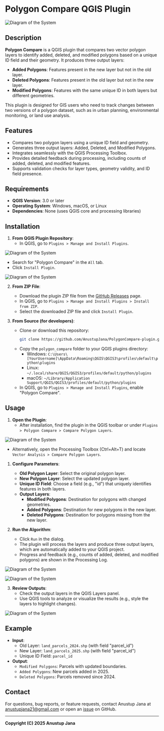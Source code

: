 # Polygon Compare QGIS Plugin 
![Diagram of the System](https://github.com/AnustupJana/PolygonCompare-plugin/blob/main/icon.png?raw=true)

## Description
**Polygon Compare** is a QGIS plugin that compares two vector polygon layers to identify added, deleted, and modified polygons based on a unique ID field and their geometry. It produces three output layers:
- **Added Polygons**: Features present in the new layer but not in the old layer.
- **Deleted Polygons**: Features present in the old layer but not in the new layer.
- **Modified Polygons**: Features with the same unique ID in both layers but different geometries.

This plugin is designed for GIS users who need to track changes between two versions of a polygon dataset, such as in urban planning, environmental monitoring, or land use analysis.

## Features
- Compares two polygon layers using a unique ID field and geometry.
- Generates three output layers: Added, Deleted, and Modified Polygons.
- Integrates seamlessly with the QGIS Processing Toolbox.
- Provides detailed feedback during processing, including counts of added, deleted, and modified features.
- Supports validation checks for layer types, geometry validity, and ID field presence.

## Requirements
- **QGIS Version**: 3.0 or later
- **Operating System**: Windows, macOS, or Linux
- **Dependencies**: None (uses QGIS core and processing libraries)

## Installation
1. **From QGIS Plugin Repository**:
   - In QGIS, go to `Plugins > Manage and Install Plugins`.

![Diagram of the System](https://github.com/AnustupJana/PolygonCompare-plugin/blob/main/doc/1st_Plugin.png?raw=true)
   - Search for "Polygon Compare" in the `All` tab.
   - Click `Install Plugin`.
     
![Diagram of the System](https://github.com/AnustupJana/PolygonCompare-plugin/blob/main/doc/2nd_Install.png?raw=true)
     

2. **From ZIP File**:
   - Download the plugin ZIP file from the [GitHub Releases](https://github.com/AnustupJana/PolygonCompare-plugin/archive/refs/heads/main.zip) page.
   - In QGIS, go to `Plugins > Manage and Install Plugins > Install from ZIP`.
   - Select the downloaded ZIP file and click `Install Plugin`.

3. **From Source (for developers)**:
   - Clone or download this repository:
     ```bash
     git clone https://github.com/AnustupJana/PolygonCompare-plugin.git
     ```
   - Copy the `polygon_compare` folder to your QGIS plugins directory:
     - Windows: `C:\Users\[YourUsername]\AppData\Roaming\QGIS\QGIS3\profiles\default\python\plugins`
     - Linux: `~/.local/share/QGIS/QGIS3/profiles/default/python/plugins`
     - macOS: `~/Library/Application Support/QGIS/QGIS3/profiles/default/python/plugins`
   - In QGIS, go to `Plugins > Manage and Install Plugins`, enable "Polygon Compare".


## Usage
1. **Open the Plugin**:
   - After installation, find the plugin in the QGIS toolbar or under `Plugins > Polygon Compare > Compare Polygon Layers`.

![Diagram of the System](https://github.com/AnustupJana/PolygonCompare-plugin/blob/main/doc/3rd_Show_Plugin.png?raw=true)

   - Alternatively, open the Processing Toolbox (Ctrl+Alt+T) and locate `Vector Analysis > Compare Polygon Layers`.

1. **Configure Parameters**:
   - **Old Polygon Layer**: Select the original polygon layer.
   - **New Polygon Layer**: Select the updated polygon layer.
   - **Unique ID Field**: Choose a field (e.g., "id") that uniquely identifies features in both layers.
   - **Output Layers**:
     - **Modified Polygons**: Destination for polygons with changed geometries.
     - **Added Polygons**: Destination for new polygons in the new layer.
     - **Deleted Polygons**: Destination for polygons missing from the new layer.

2. **Run the Algorithm**:
   - Click `Run` in the dialog.
   - The plugin will process the layers and produce three output layers, which are automatically added to your QGIS project.
   - Progress and feedback (e.g., counts of added, deleted, and modified polygons) are shown in the Processing Log.
  
![Diagram of the System](https://github.com/AnustupJana/PolygonCompare-plugin/blob/main/doc/4th_Run_Plugin.png?raw=true)

![Diagram of the System](https://github.com/AnustupJana/PolygonCompare-plugin/blob/main/doc/5th_Get_Output.png?raw=true)

3. **Review Outputs**:
   - Check the output layers in the QGIS Layers panel.
   - Use QGIS tools to analyze or visualize the results (e.g., style the layers to highlight changes).

![Diagram of the System](https://github.com/AnustupJana/PolygonCompare-plugin/blob/main/doc/6th_Check_Output.png?raw=true)

## Example
- **Input**:
  - Old Layer: `land_parcels_2024.shp` (with field "parcel_id")
  - New Layer: `land_parcels_2025.shp` (with field "parcel_id")
  - Unique ID Field: `parcel_id`
- **Output**:
  - `Modified Polygons`: Parcels with updated boundaries.
  - `Added Polygons`: New parcels added in 2025.
  - `Deleted Polygons`: Parcels removed since 2024.

## Contact
For questions, bug reports, or feature requests, contact Anustup Jana at [anustupjana21@gmail.com](mailto:anustupjana21@gmail.com) or open an [issue](https://github.com/AnustupJana/PolygonCompare-plugin/issues) on GitHub.

---
**Copyright (C) 2025 Anustup Jana**
